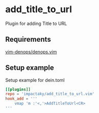 # add_title_to_url

Plugin for adding Title to URL

## Requirements

[vim-denops/denops.vim](https://github.com/vim-denops/denops.vim)

## Setup example

Setup example for dein.toml

```toml
[[plugins]]
repo = 'impactaky/add_title_to_url.vim'
hook_add = '''
    vmap 'm :'<,'>AddTitleToUrl<CR>
'''
